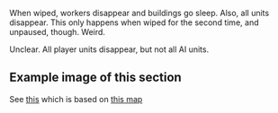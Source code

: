 When wiped, workers disappear and buildings go sleep.
Also, all units disappear.
This only happens when wiped for the second time, and unpaused, though. Weird.

Unclear. All player units disappear, but not all AI units.


## Example image of this section
See [this](https://github.com/sourcehold/sourcehold-maps/tree/master/resources/example_section_images/1021.png)
which is based on [this map](https://github.com/sourcehold/sourcehold-maps/tree/master/resources/example_section_images/example.sav)